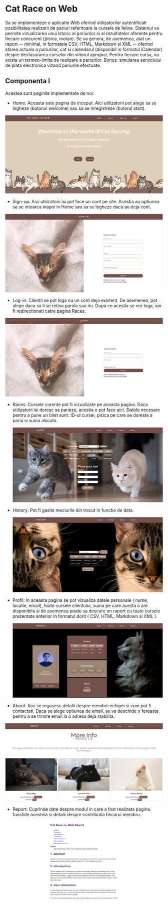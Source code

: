 # Cat Race on Web 

Sa se implementeze o aplicatie Web oferind utilizatorilor autentificati posibilitatea realizarii de pariuri referitoare la cursele de feline. Sistemul va permite vizualizarea unui istoric al pariurilor si al rezultatelor aferente pentru fiecare concurent (pisica, motan). Se va genera, de asemenea, atat un raport -- minimal, in formatele CSV, HTML, Markdown si XML -- oferind starea actuala a pariurilor, cat si calendarul (disponibil in formatul iCalendar) despre desfasurarea curselor din viitorul apropiat. Pentru fiecare cursa, va exista un termen-limita de realizare a pariurilor. Bonus: simularea serviciului de plata electronica vizand pariurile efectuate.

## Componenta I

Acestea sunt paginile implementate de noi:

- Home: Aceasta este pagina de inceput. Aici utilizatorii pot alege sa se logheze (butonul welcome) sau sa se inregistreze (butorul start).  

![plot](Screenshots/home.png)

- Sign-up: Aici utilizatorii isi pot face un cont pe site. Acestia au optiunea sa se intoarca inapoi in Home sau sa se logheze daca au deja cont.

![plot](Screenshots/signup.png)

-  Log-in: Clientii se pot loga cu un cont deja existent. De asemenea, pot alege daca sa li se retina parola sau nu. Dupa ce acestia se vor loga, vor fi redirectionati catre pagina Races.

![plot](Screenshots/login.png)

- Races: Cursele curente pot fi vizualizate pe aceasta pagina. Daca utilizatorii isi doresc sa parieze, acestia o pot face aici. Datele necesare pentru a pune un bilet sunt: ID-ul cursei, pisica pe care se doreste a paria si suma alocata.

  ![plot](Screenshots/races.png)

- History: Pot fi gasite meciurile din trecut in functie de data.

  ![plot](Screenshots/history.png)


- Profil: In aceasta pagina se pot vizualiza datele personale ( nume, locatie, email), toate cursele clientului, suma pe care acesta o are disponibila si de asemenea poate sa descare un raport cu toate cursele prezentate anterior in formatul dorit (  CSV, HTML, Markdown si XML ).

  ![plot](Screenshots/profil.png)

- About: Aici se regasesc detalii despre membrii echipei si cum pot fi contactati. Daca se alege optiunea de email, se va deschide o fereasta pentru a se trimite email la o adresa deja stabilita.

 ![plot](Screenshots/about.png)

 - Report: Cuprinde date despre modul in care a fost realizata pagina, functiile acesteia si detalii despre contributia fiecarui membru.

 ![plot](Screenshots/raport.png)
